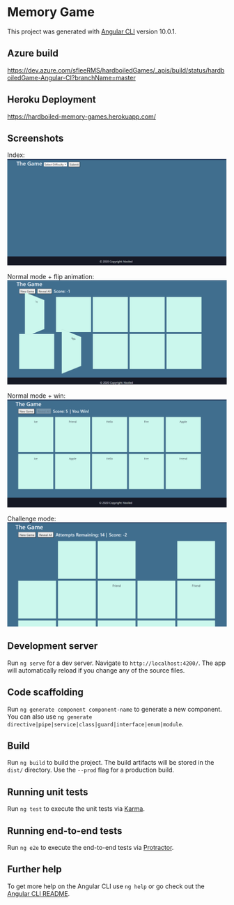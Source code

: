 # Memory Game

This project was generated with [Angular CLI](https://github.com/angular/angular-cli) version 10.0.1.

## Azure build
https://dev.azure.com/sfleeRMS/hardboiledGames/_apis/build/status/hardboiledGame-Angular-CI?branchName=master

## Heroku Deployment
https://hardboiled-memory-games.herokuapp.com/

## Screenshots

Index:
![alt text](https://github.com/hboiled/MemoryGame/blob/master/screenshots/main.png?raw=true)

Normal mode + flip animation:
![alt text](https://github.com/hboiled/MemoryGame/blob/master/screenshots/normal-flip.png?raw=true)

Normal mode + win:
![alt text](https://github.com/hboiled/MemoryGame/blob/master/screenshots/normal-win.png?raw=true)

Challenge mode:
![alt text](https://github.com/hboiled/MemoryGame/blob/master/screenshots/challenge.png?raw=true)

## Development server

Run `ng serve` for a dev server. Navigate to `http://localhost:4200/`. The app will automatically reload if you change any of the source files.

## Code scaffolding

Run `ng generate component component-name` to generate a new component. You can also use `ng generate directive|pipe|service|class|guard|interface|enum|module`.

## Build

Run `ng build` to build the project. The build artifacts will be stored in the `dist/` directory. Use the `--prod` flag for a production build.

## Running unit tests

Run `ng test` to execute the unit tests via [Karma](https://karma-runner.github.io).

## Running end-to-end tests

Run `ng e2e` to execute the end-to-end tests via [Protractor](http://www.protractortest.org/).

## Further help

To get more help on the Angular CLI use `ng help` or go check out the [Angular CLI README](https://github.com/angular/angular-cli/blob/master/README.md).
